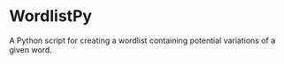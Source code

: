 # WordlistPy
A Python script for creating a wordlist containing potential variations of a given word.
